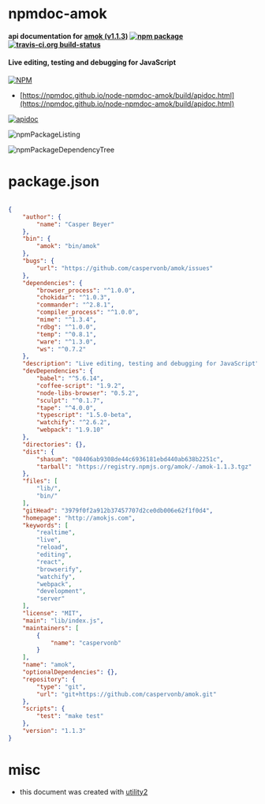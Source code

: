 # npmdoc-amok

#### api documentation for  [amok (v1.1.3)](http://amokjs.com)  [![npm package](https://img.shields.io/npm/v/npmdoc-amok.svg?style=flat-square)](https://www.npmjs.org/package/npmdoc-amok) [![travis-ci.org build-status](https://api.travis-ci.org/npmdoc/node-npmdoc-amok.svg)](https://travis-ci.org/npmdoc/node-npmdoc-amok)

#### Live editing, testing and debugging for JavaScript

[![NPM](https://nodei.co/npm/amok.png?downloads=true&downloadRank=true&stars=true)](https://www.npmjs.com/package/amok)

- [https://npmdoc.github.io/node-npmdoc-amok/build/apidoc.html](https://npmdoc.github.io/node-npmdoc-amok/build/apidoc.html)

[![apidoc](https://npmdoc.github.io/node-npmdoc-amok/build/screenCapture.buildCi.browser.%252Ftmp%252Fbuild%252Fapidoc.html.png)](https://npmdoc.github.io/node-npmdoc-amok/build/apidoc.html)

![npmPackageListing](https://npmdoc.github.io/node-npmdoc-amok/build/screenCapture.npmPackageListing.svg)

![npmPackageDependencyTree](https://npmdoc.github.io/node-npmdoc-amok/build/screenCapture.npmPackageDependencyTree.svg)



# package.json

```json

{
    "author": {
        "name": "Casper Beyer"
    },
    "bin": {
        "amok": "bin/amok"
    },
    "bugs": {
        "url": "https://github.com/caspervonb/amok/issues"
    },
    "dependencies": {
        "browser_process": "^1.0.0",
        "chokidar": "^1.0.3",
        "commander": "^2.8.1",
        "compiler_process": "^1.0.0",
        "mime": "^1.3.4",
        "rdbg": "^1.0.0",
        "temp": "^0.8.1",
        "ware": "^1.3.0",
        "ws": "^0.7.2"
    },
    "description": "Live editing, testing and debugging for JavaScript",
    "devDependencies": {
        "babel": "^5.6.14",
        "coffee-script": "1.9.2",
        "node-libs-browser": "0.5.2",
        "sculpt": "^0.1.7",
        "tape": "^4.0.0",
        "typescript": "1.5.0-beta",
        "watchify": "^2.6.2",
        "webpack": "1.9.10"
    },
    "directories": {},
    "dist": {
        "shasum": "08406ab9308de44c6936181ebd440ab638b2251c",
        "tarball": "https://registry.npmjs.org/amok/-/amok-1.1.3.tgz"
    },
    "files": [
        "lib/",
        "bin/"
    ],
    "gitHead": "3979f0f2a912b37457707d2ce0db006e62f1f0d4",
    "homepage": "http://amokjs.com",
    "keywords": [
        "realtime",
        "live",
        "reload",
        "editing",
        "react",
        "browserify",
        "watchify",
        "webpack",
        "development",
        "server"
    ],
    "license": "MIT",
    "main": "lib/index.js",
    "maintainers": [
        {
            "name": "caspervonb"
        }
    ],
    "name": "amok",
    "optionalDependencies": {},
    "repository": {
        "type": "git",
        "url": "git+https://github.com/caspervonb/amok.git"
    },
    "scripts": {
        "test": "make test"
    },
    "version": "1.1.3"
}
```



# misc
- this document was created with [utility2](https://github.com/kaizhu256/node-utility2)

